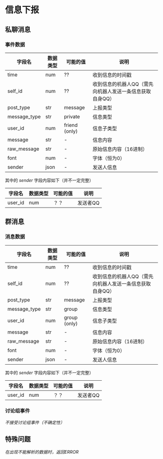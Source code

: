 # 信息下报

## 私聊消息

### 事件数据

| 字段名 | 数据类型 | 可能的值 | 说明 |
| ----- | ----- | ----- |----- |
| time | num | ?? | 收到信息的时间戳 |
| self_id | num | ?? | 收到信息的机器人QQ（需先向机器人发送一条信息获取自身QQ） |
| post_type | str | message | 上报类型 |
| message_type | str | private | 信息类型 |
| user_id | num | friend (only) | 信息子类型 |
| message | str | - | 信息内容 |
| raw_message | str | - | 原始信息内容（16进制） |
| font | num | - | 字体（恒为0） |
| sender | json | - | 发送人信息 |

其中的 *sender* 字段内容如下（并不一定完整）

| 字段名 | 数据类型 | 可能的值 | 说明 |
| ----- | ----- | ----- | ----- |
| user_id | num | ？？ | 发送者QQ |

## 群消息

### 消息数据

| 字段名 | 数据类型 | 可能的值 | 说明 |
| ----- | ----- | ----- |----- |
| time | num | ?? | 收到信息的时间戳 |
| self_id | num | ?? | 收到信息的机器人QQ（需先向机器人发送一条信息获取自身QQ） |
| post_type | str | message | 上报类型 |
| message_type | str |group | 信息类型 |
| user_id | num | group (only) | 信息子类型 |
| message | str | - | 信息内容 |
| raw_message | str | - | 原始信息内容（16进制） |
| font | num | - | 字体（恒为0） |
| sender | json | - | 发送人信息 |

其中的 *sender* 字段内容如下（并不一定完整）

| 字段名 | 数据类型 | 可能的值 | 说明 |
| ----- | ----- | ----- | ----- |
| user_id | num | ？？ | 发送者QQ |

### 讨论组事件

*不接受讨论组事件（不确定性）*

## 特殊问题

*在出现不能解析的数据时，返回ERROR*